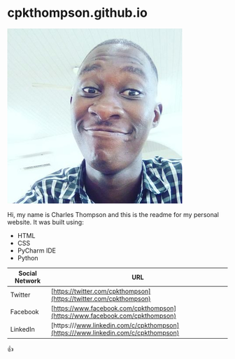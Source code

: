 # cpkthompson.github.io
![image](frontend/static/images/cpkthompson.jpg)

Hi, my name is Charles Thompson and this is the readme for my personal website.
It was built using:

* HTML
* CSS
* PyCharm IDE
* Python

Social Network | URL
-------------- | ----------
Twitter | [https://twitter.com/cpkthompson](https://twitter.com/cpkthompson)
Facebook | [https://www.facebook.com/cpkthompson](https://www.facebook.com/cpkthompson)
LinkedIn | [https:///www.linkedin.com/c/cpkthompson](https:///www.linkedin.com/c/cpkthompson)

:+1:
